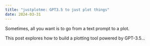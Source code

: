 ```yaml
---
title: "justplotme: GPT3.5 to just plot things"
date: 2024-03-31
---
```


Sometimes, all you want is to go from a text prompt to a plot.

This post explores how to build a plotting tool powered by GPT-3.5...
